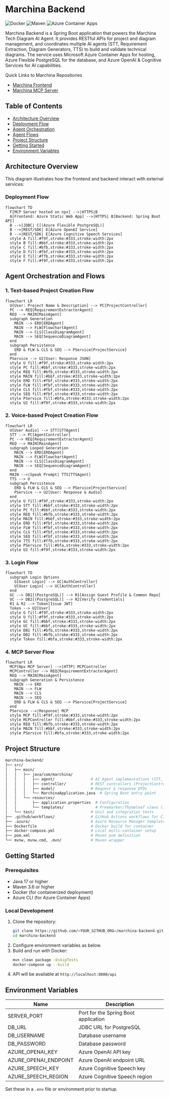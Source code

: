 # Marchina Backend

![Docker](https://img.shields.io/badge/docker-container-blue)
![Maven](https://img.shields.io/badge/build-Maven-green)
![Azure Container Apps](https://img.shields.io/badge/deployed-Azure%20Container%20Apps-blue)

Marchina Backend is a Spring Boot application that powers the Marchina Tech Diagram AI Agent. It provides RESTful APIs for project and diagram management, and coordinates multiple AI agents (STT, Requirement Extraction, Diagram Generators, TTS) to build and validate technical diagrams. The service uses Microsoft Azure Container Apps for hosting, Azure Flexible PostgreSQL for the database, and Azure OpenAI & Cognitive Services for AI capabilities.


Quick Links to Marchina Repositories
- [Marchina Frontend](https://github.com/Paul-M-Kallarackal/marchina-frontend)
- [Marchina MCP Server](https://github.com/Paul-M-Kallarackal/marchina-mcp)

## Table of Contents

- [Architecture Overview](#architecture-overview)
- [Deployment Flow](#deployment-flow)
- [Agent Orchestration](#agent-orchestration)
- [Agent Flows](#agent-flows)
- [Project Structure](#project-structure)
- [Getting Started](#getting-started)
- [Environment Variables](#environment-variables)

## Architecture Overview

This diagram illustrates how the frontend and backend interact with external services:

### Deployment Flow
```mermaid
flowchart TD
  F[MCP Server hosted on npx] -->|HTTPS|B
  A[Frontend: Azure Static Web App] -->|HTTPS| B[Backend: Spring Boot API]
  B -->|JDBC| C[(Azure Flexible PostgreSQL)]
  B -->|REST/SDK| D[Azure OpenAI Service]
  B -->|REST/SDK| E[Azure Cognitive Speech Services]
  style A fill:#f9f,stroke:#333,stroke-width:2px
  style B fill:#bbf,stroke:#333,stroke-width:2px
  style C fill:#bfb,stroke:#333,stroke-width:2px
  style D fill:#fbf,stroke:#333,stroke-width:2px
  style E fill:#ffb,stroke:#333,stroke-width:2px
  style F fill:#f9f,stroke:#333,stroke-width:2px
```

## Agent Orchestration and Flows

### 1. Text-based Project Creation Flow
```mermaid
flowchart LR
  U[User: Project Name & Description] --> PC[ProjectController]
  PC --> REQ[RequirementExtractorAgent]
  REQ --> MAIN[MainAgent]
  subgraph Generation
    MAIN --> ERD[ERDAgent]
    MAIN --> FLW[FlowchartAgent]
    MAIN --> CLS[ClassDiagramAgent]
    MAIN --> SEQ[SequenceDiagramAgent]
  end
  subgraph Persistence
    ERD & FLW & CLS & SEQ --> PService[ProjectService]
  end
  PService --> U2[User: Response JSON]
  style U fill:#f9f,stroke:#333,stroke-width:2px
  style PC fill:#bbf,stroke:#333,stroke-width:2px
  style REQ fill:#bfb,stroke:#333,stroke-width:2px
  style MAIN fill:#bbf,stroke:#333,stroke-width:2px
  style ERD fill:#fbf,stroke:#333,stroke-width:2px
  style FLW fill:#fbf,stroke:#333,stroke-width:2px
  style CLS fill:#fbf,stroke:#333,stroke-width:2px
  style SEQ fill:#fbf,stroke:#333,stroke-width:2px
  style PService fill:#bfa,stroke:#333,stroke-width:2px
  style U2 fill:#f9f,stroke:#333,stroke-width:2px
```

### 2. Voice-based Project Creation Flow
```mermaid
flowchart LR
  U[User Audio] --> STT[STTAgent]
  STT --> PC[AgentController]
  PC --> REQ[RequirementExtractorAgent]
  REQ --> MAIN[MainAgent]
  subgraph Looped Generation
    MAIN --> ERD[ERDAgent]
    MAIN --> FLW[FlowchartAgent]
    MAIN --> CLS[ClassDiagramAgent]
    MAIN --> SEQ[SequenceDiagramAgent]
  end
  MAIN -->|Speak Prompt| TTS[TTSAgent]
  TTS --> U
  subgraph Persistence
    ERD & FLW & CLS & SEQ --> PService[ProjectService]
    PService --> U2[User: Response & Audio]
  end
  style U fill:#f9f,stroke:#333,stroke-width:2px
  style STT fill:#bbf,stroke:#333,stroke-width:2px
  style PC fill:#bbf,stroke:#333,stroke-width:2px
  style REQ fill:#bfb,stroke:#333,stroke-width:2px
  style MAIN fill:#bbf,stroke:#333,stroke-width:2px
  style ERD fill:#fbf,stroke:#333,stroke-width:2px
  style FLW fill:#fbf,stroke:#333,stroke-width:2px
  style CLS fill:#fbf,stroke:#333,stroke-width:2px
  style SEQ fill:#fbf,stroke:#333,stroke-width:2px
  style TTS fill:#ffb,stroke:#333,stroke-width:2px
  style PService fill:#bfa,stroke:#333,stroke-width:2px
  style U2 fill:#f9f,stroke:#333,stroke-width:2px
```

### 3. Login Flow
```mermaid
flowchart TD
  subgraph Login Options
    G[Guest Login] --> GC[AuthController]
    U[User Login] --> UC[AuthController]
  end
  GC --> DB1[(PostgreSQL)] --> R1[Assign Guest Profile & Common Repo]
  UC --> DB2[(PostgreSQL)] --> R2[Verify Credentials]
  R1 & R2 --> Token[Issue JWT]
  Token --> U2[User]
  style G fill:#f9f,stroke:#333,stroke-width:2px
  style U fill:#f9f,stroke:#333,stroke-width:2px
  style GC fill:#bbf,stroke:#333,stroke-width:2px
  style UC fill:#bbf,stroke:#333,stroke-width:2px
  style DB1 fill:#bfb,stroke:#333,stroke-width:2px
  style DB2 fill:#bfb,stroke:#333,stroke-width:2px
  style Token fill:#bfa,stroke:#333,stroke-width:2px
```

### 4. MCP Server Flow
```mermaid
flowchart LR
  MCP[Npx MCP Server] -->|HTTP| MCPController
  MCPController --> REQ[RequirementExtractorAgent]
  REQ --> MAIN[MainAgent]
  subgraph Generation & Persistence
    MAIN --> ERD
    MAIN --> FLW
    MAIN --> CLS
    MAIN --> SEQ
    ERD & FLW & CLS & SEQ --> PService[ProjectService]
  end
  PService -->|Response| MCP
  style MCP fill:#f9f,stroke:#333,stroke-width:2px
  style MCPController fill:#bbf,stroke:#333,stroke-width:2px
  style REQ fill:#bfb,stroke:#333,stroke-width:2px
  style MAIN fill:#bbf,stroke:#333,stroke-width:2px
  style PService fill:#bfa,stroke:#333,stroke-width:2px
```

## Project Structure

```bash
marchina-backend/
├── src/
│   ├── main/
│   │   ├── java/com/marchina/
│   │   │   ├── agent/                # AI Agent implementations (STT, TTS, Main, ERD, etc.)
│   │   │   ├── controller/           # REST controllers (ProjectController, AgentController, etc.)
│   │   │   ├── model/                # Request & response DTOs
│   │   │   └── MarchinaApplication.java  # Spring Boot entry point
│   │   └── resources/
│   │       ├── application.properties  # Configuration
│   │       └── templates/              # Freemarker/Thymeleaf views (if any)
│   └── test/                         # Unit and integration tests
├── .github/workflows/                # GitHub Actions workflows for CI/CD
├── .azure/                           # Azure Resource Manager templates & settings
├── Dockerfile                        # Docker build for container
├── docker-compose.yml                # Local multi-container setup
├── pom.xml                           # Maven pom definition
└── mvnw, mvnw.cmd, .mvn/             # Maven wrapper
```

## Getting Started

### Prerequisites

- Java 17 or higher
- Maven 3.6 or higher
- Docker (for containerized deployment)
- Azure CLI (for Azure Container Apps)

### Local Development

1. Clone the repository:
   ```bash
   git clone https://github.com/<YOUR_GITHUB_ORG>/marchina-backend.git
   cd marchina-backend
   ```
2. Configure environment variables as below.
3. Build and run with Docker:
   ```bash
   mvn clean package -DskipTests
   docker-compose up --build
   ```
4. API will be available at `http://localhost:8080/api`

## Environment Variables

| Name                       | Description                                  |
|----------------------------|----------------------------------------------|
| SERVER_PORT                | Port for the Spring Boot application         |
| DB_URL                     | JDBC URL for PostgreSQL                      |
| DB_USERNAME                | Database username                            |
| DB_PASSWORD                | Database password                            |
| AZURE_OPENAI_KEY           | Azure OpenAI API key                         |
| AZURE_OPENAI_ENDPOINT      | Azure OpenAI endpoint URL                    |
| AZURE_SPEECH_KEY           | Azure Cognitive Speech key                   |
| AZURE_SPEECH_REGION        | Azure Cognitive Speech region                |

Set these in a `.env` file or environment prior to startup.

